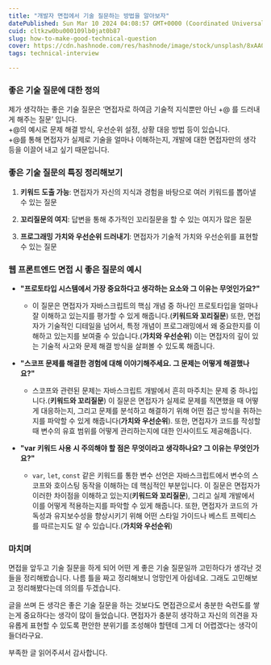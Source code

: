 ```yaml
---
title: "개발자 면접에서 기술 질문하는 방법을 알아보자"
datePublished: Sun Mar 10 2024 04:08:57 GMT+0000 (Coordinated Universal Time)
cuid: cltkzw0bu000109lb0jat0b87
slug: how-to-make-good-technical-question
cover: https://cdn.hashnode.com/res/hashnode/image/stock/unsplash/8xAA0f9yQnE/upload/5d3a6768b84072d3e2c1fd1978b65fad.jpeg
tags: technical-interview

---
```


### 좋은 기술 질문에 대한 정의

제가 생각하는 좋은 기술 질문은 ‘면접자로 하여금 기술적 지식뿐만 아닌 +@ 를 드러내게 해주는 질문’ 입니다.  
+@의 예시로 문제 해결 방식, 우선순위 설정, 상황 대응 방법 등이 있습니다.  
+@를 통해 면접자가 실제로 기술을 얼마나 이해하는지, 개발에 대한 면접자만의 생각 등을 이끌어 내고 싶기 때문입니다.

### 좋은 기술 질문의 특징 정리해보기

1. **키워드 도출 가능**: 면접자가 자신의 지식과 경험을 바탕으로 여러 키워드를 뽑아낼 수 있는 질문
    
2. **꼬리질문의 여지**: 답변을 통해 추가적인 꼬리질문을 할 수 있는 여지가 많은 질문
    
3. **프로그래밍 가치와 우선순위 드러내기**: 면접자가 기술적 가치와 우선순위를 표현할 수 있는 질문
    

### 웹 프론트엔드 면접 시 좋은 질문의 예시

* **"프로토타입 시스템에서 가장 중요하다고 생각하는 요소와 그 이유는 무엇인가요?"**
    
    * 이 질문은 면접자가 자바스크립트의 핵심 개념 중 하나인 프로토타입을 얼마나 잘 이해하고 있는지를 평가할 수 있게 해줍니다.(**키워드와 꼬리질문**) 또한, 면접자가 기술적인 디테일을 넘어서, 특정 개념이 프로그래밍에서 왜 중요한지를 이해하고 있는지를 보여줄 수 있습니다.(**가치와 우선순위**) 이는 면접자의 깊이 있는 기술적 사고와 문제 해결 방식을 살펴볼 수 있도록 해줍니다.
        
* **"스코프 문제를 해결한 경험에 대해 이야기해주세요. 그 문제는 어떻게 해결했나요?"**
    
    * 스코프와 관련된 문제는 자바스크립트 개발에서 흔히 마주치는 문제 중 하나입니다.(**키워드와 꼬리질문**) 이 질문은 면접자가 실제로 문제를 직면했을 때 어떻게 대응하는지, 그리고 문제를 분석하고 해결하기 위해 어떤 접근 방식을 취하는지를 파악할 수 있게 해줍니다(**가치와 우선순위**). 또한, 면접자가 코드를 작성할 때 변수의 유효 범위를 어떻게 관리하는지에 대한 인사이트도 제공해줍니다.
        
* **"var 키워드 사용 시 주의해야 할 점은 무엇이라고 생각하나요? 그 이유는 무엇인가요?"**
    
    * `var`, `let`, `const` 같은 키워드를 통한 변수 선언은 자바스크립트에서 변수의 스코프와 호이스팅 동작을 이해하는 데 핵심적인 부분입니다. 이 질문은 면접자가 이러한 차이점을 이해하고 있는지(**키워드와 꼬리질문**), 그리고 실제 개발에서 이를 어떻게 적용하는지를 파악할 수 있게 해줍니다. 또한, 면접자가 코드의 가독성과 유지보수성을 향상시키기 위해 어떤 스타일 가이드나 베스트 프렉티스를 따르는지도 알 수 있습니다.(**가치와 우선순위**)
        

### 마치며

면접을 앞두고 기술 질문을 하게 되어 어떤 게 좋은 기술 질문일까 고민하다가 생각난 것들을 정리해봤습니다. 나름 틀을 짜고 정리해보니 엉망인게 아쉽네요. 그래도 고민해보고 정리해봤다는데 의의를 두겠습니다.

글을 쓰며 든 생각은 좋은 기술 질문을 하는 것보다도 면접관으로서 충분한 숙련도를 쌓는게 중요하다는 생각이 많이 들었습니다. 면접자가 충분히 생각하고 자신의 의견을 자유롭게 표현할 수 있도록 편안한 분위기를 조성해야 할텐데 그게 더 어렵겠다는 생각이 들더라구요.

부족한 글 읽어주셔서 감사합니다.